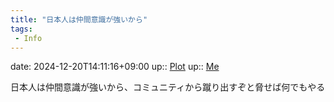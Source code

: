 ```yaml
---
title: "日本人は仲間意識が強いから"
tags:
 - Info
---
```


date: 2024-12-20T14:11:16+09:00
up:: [Plot](../Bar/Novel/Chaos/Plot.md)
up:: [Me](../Bar/Novel/Chaos/Me.md)

日本人は仲間意識が強いから、コミュニティから蹴り出すぞと脅せば何でもやる